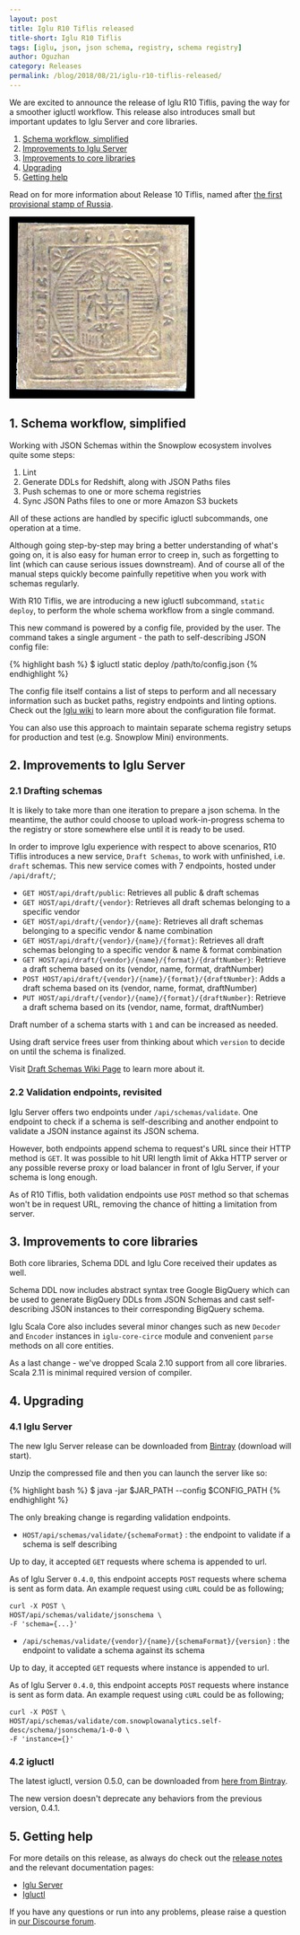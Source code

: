 ```yaml
---
layout: post
title: Iglu R10 Tiflis released
title-short: Iglu R10 Tiflis
tags: [iglu, json, json schema, registry, schema registry]
author: Oguzhan
category: Releases
permalink: /blog/2018/08/21/iglu-r10-tiflis-released/
---
```


We are excited to announce the release of Iglu R10 Tiflis, paving the way for a smoother igluctl workflow.
This release also introduces small but important updates to Iglu Server and core libraries.

1. [Schema workflow, simplified](#schema-workflow)
2. [Improvements to Iglu Server](#server-improvements)
3. [Improvements to core libraries](#core-improvements)
4. [Upgrading](#upgrading)
5. [Getting help](#help)

Read on for more information about Release 10 Tiflis, named after [the first provisional stamp of Russia][tiflis].

![tiflis-img][tiflis-img]

<!--more-->

<h2 id="schema-workflow">1. Schema workflow, simplified</h2>

Working with JSON Schemas within the Snowplow ecosystem involves quite some steps:

1. Lint
2. Generate DDLs for Redshift, along with JSON Paths files
3. Push schemas to one or more schema registries
4. Sync JSON Paths files to one or more Amazon S3 buckets

All of these actions are handled by specific igluctl subcommands, one operation at a time.

Although going step-by-step may bring a better understanding of what's going on, it is also easy for human error to creep in, such as forgetting to lint (which can cause serious issues downstream). And of course all of the manual steps quickly become painfully repetitive when you work with schemas regularly.

With R10 Tiflis, we are introducing a new igluctl subcommand, `static deploy`, to perform the whole schema workflow from a single command.

This new command is powered by a config file, provided by the user. The command takes a single argument - the path to self-describing JSON config file:

{% highlight bash %}
$ igluctl static deploy /path/to/config.json
{% endhighlight %}

The config file itself contains a list of steps to perform and all necessary information such as bucket paths, registry endpoints and linting options. Check out the [Iglu wiki][igluctl-wiki] to learn more about the configuration file format.

You can also use this approach to maintain separate schema registry setups for production and test (e.g. Snowplow Mini) environments.

<h2 id="server-improvements">2. Improvements to Iglu Server</h2>

<h3 id="draft-schemas">2.1 Drafting schemas</h3>

It is likely to take more than one iteration to prepare a json schema. In the meantime, the author could choose to upload work-in-progress schema to the registry or store somewhere else until it is ready to be used.

In order to improve Iglu experience with respect to above scenarios, R10 Tiflis introduces a new service, `Draft Schemas`, to work with unfinished, i.e. `draft` schemas. This new service comes with 7 endpoints, hosted under `/api/draft/`;

* `GET HOST/api/draft/public`: Retrieves all public & draft schemas
* `GET HOST/api/draft/{vendor}`: Retrieves all draft schemas belonging to a specific vendor
* `GET HOST/api/draft/{vendor}/{name}`: Retrieves all draft schemas belonging to a specific vendor & name combination
* `GET HOST/api/draft/{vendor}/{name}/{format}`: Retrieves all draft schemas belonging to a specific vendor & name & format combination
* `GET HOST/api/draft/{vendor}/{name}/{format}/{draftNumber}`: Retrieve a draft schema based on its (vendor, name, format, draftNumber)
* `POST HOST/api/draft/{vendor}/{name}/{format}/{draftNumber}`: Adds a draft schema based on its (vendor, name, format, draftNumber)
* `PUT HOST/api/draft/{vendor}/{name}/{format}/{draftNumber}`: Retrieve a draft schema based on its (vendor, name, format, draftNumber)

Draft number of a schema starts with `1` and can be increased as needed.

Using draft service frees user from thinking about which `version` to decide on until the schema is finalized.

Visit [Draft Schemas Wiki Page][draft-schemas-wiki] to learn more about it.

<h3 id="validation-methods">2.2 Validation endpoints, revisited</h3>

Iglu Server offers two endpoints under `/api/schemas/validate`.
One endpoint to check if a schema is self-describing and another endpoint to validate a JSON instance against its JSON schema.

However, both endpoints append schema to request's URL since their HTTP method is `GET`.
It was possible to hit URI length limit of Akka HTTP server or any possible reverse proxy or load balancer in front of Iglu Server, if your schema is long enough.

As of R10 Tiflis, both validation endpoints use `POST` method so that schemas won't be in request URL, removing the chance of hitting a limitation from server.

<h2 id="core-improvements">3. Improvements to core libraries</h2>

Both core libraries, Schema DDL and Iglu Core received their updates as well.

Schema DDL now includes abstract syntax tree Google BigQuery which can be used to generate BigQuery DDLs from JSON Schemas and cast self-describing JSON instances to their corresponding BigQuery schema.

Iglu Scala Core also includes several minor changes such as new `Decoder` and `Encoder` instances in `iglu-core-circe` module and convenient `parse` methods on all core entities.

As a last change - we've dropped Scala 2.10 support from all core libraries. Scala 2.11 is minimal required version of compiler.

<h2 id="upgrading">4. Upgrading</h2>

<h3 id="upgrade-iglu-server">4.1 Iglu Server</h3>

The new Iglu Server release can be downloaded from [Bintray][iglu-server-download] (download will start).

Unzip the compressed file and then you can launch the server like so:

{% highlight bash %}
$ java -jar $JAR_PATH --config $CONFIG_PATH
{% endhighlight %}

The only breaking change is regarding validation endpoints.

* `HOST/api/schemas/validate/{schemaFormat}` : the endpoint to validate if a schema is self describing

Up to day, it accepted `GET` requests where schema is appended to url.

As of Iglu Server `0.4.0`, this endpoint accepts `POST` requests where schema is sent as form data. An example request using `cURL` could be as following;

```
curl -X POST \
HOST/api/schemas/validate/jsonschema \
-F 'schema={...}'
```

* `/api/schemas/validate/{vendor}/{name}/{schemaFormat}/{version}` : the endpoint to validate a schema against its schema

Up to day, it accepted `GET` requests where instance is appended to url.

As of Iglu Server `0.4.0`, this endpoint accepts `POST` requests where instance is sent as form data. An example request using `cURL` could be as following;

```
curl -X POST \
HOST/api/schemas/validate/com.snowplowanalytics.self-desc/schema/jsonschema/1-0-0 \
-F 'instance={}'
```

<h3 id="upgrade-igluctl">4.2 igluctl</h3>

The latest igluctl, version 0.5.0, can be downloaded from [here from Bintray][igluctl-download].

The new version doesn't deprecate any behaviors from the previous version, 0.4.1.

<h2 id="help">5. Getting help</h2>

For more details on this release, as always do check out the [release notes][release-notes] and the relevant documentation pages:

* [Iglu Server][iglu-server-wiki]
* [Igluctl][igluctl-wiki]

If you have any questions or run into any problems, please raise a question in [our Discourse forum][discourse].

[igluctl-wiki]: https://github.com/snowplow/iglu/wiki/Igluctl
[igluctl-download]: http://dl.bintray.com/snowplow/snowplow-generic/igluctl_0.5.0.zip

[draft-schemas-wiki]: https://github.com/snowplow/iglu/wiki/The-draft-schema-service

[release-notes]: https://github.com/snowplow/iglu/releases/tag/r10-tiflis
[discourse]: http://discourse.snowplowanalytics.com/
[iglu-server-wiki]: https://github.com/snowplow/iglu/wiki/Iglu-server
[iglu-server-download]: http://dl.bintray.com/snowplow/snowplow-generic/iglu_server_0.4.0.zip

[bigquery]: https://cloud.google.com/bigquery/

[tiflis]: https://commons.wikimedia.org/wiki/Stamps_of_Russia,_1857-1917#Tiflis
[tiflis-img]: /assets/img/blog/2018/08/tiflis.jpg

